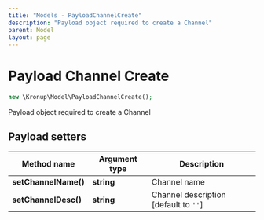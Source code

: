 ```yaml
---
title: "Models - PayloadChannelCreate"
description: "Payload object required to create a Channel"
parent: Model
layout: page
---
```


# Payload Channel Create

```php
new \Kronup\Model\PayloadChannelCreate();
```

Payload object required to create a Channel

## Payload setters

Method name | Argument type | Description
------------ | ------------- | -------------
**setChannelName()** | **string** | Channel name
**setChannelDesc()** | **string** | Channel description   [default to `''`]


